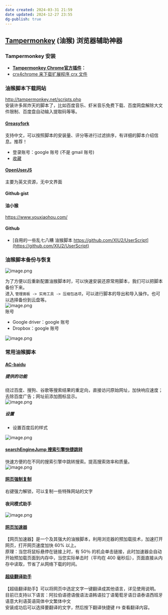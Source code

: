 ```yaml
---
date created: 2024-03-31 21:59
date updated: 2024-12-27 23:55
dg-publish: true
---
```


## [Tampermonkey](http://tampermonkey.net/) (油猴) 浏览器辅助神器

### **Tampermonkey 安装**

- [**Tampermonkey Chrome官方插件**](https://chrome.google.com/webstore/detail/tampermonkey/dhdgffkkebhmkfjojejmpbldmpobfkfo?utm_campaign=en&utm_source=en-et-na-us-oc-webstrapp&utm_medium=et)**：**
- [crx4chrome 来下载扩展程序 crx 文件](https://www.crx4chrome.com/)

### 油猴脚本下载网站

<http://tampermonkey.net/scripts.php><br>安装许多屌炸天的脚本了，比如百度音乐、虾米音乐免费下载、百度网盘解除大文件限制、百度盘自动输入提取码等等。

#### [Greasyfork](http://greasyfork.org)

支持中文，可以按照脚本的安装量、评分等进行过滤排序，有详细的脚本介绍信息。推荐！

- 登录账号：google 账号 (不是 gmail 账号)
- [收藏](https://greasyfork.org/en/scripts?set=7246)

#### [OpenUserJS](https://openuserjs.org/)

主要为英文资源，无中文界面

#### Github gist

#### 油小猴

<https://www.youxiaohou.com/>

#### Github

- [自用的一些乱七八糟 油猴脚本 https://github.com/XIU2/UserScript](https://github.com/XIU2/UserScript)

### 油猴脚本备份与恢复

![image.png](https://cdn.nlark.com/yuque/0/2023/png/694278/1702121678091-57a26e7a-1aec-4637-9b74-a45e5101488e.png#averageHue=%23292827&clientId=uce0aae26-bc76-4&from=paste&height=220&id=u5d84ba9c&originHeight=1194&originWidth=3598&originalType=binary&ratio=2&rotation=0&showTitle=false&size=174088&status=done&style=none&taskId=u61692898-96b1-45cf-a8d2-af39fa384fd&title=&width=662)

为了方便以后重新配置油猴脚本时，可以快速安装还原常用脚本，我们可以把脚本备份下来。<br>进入 `管理面板 -> 实用工具 -> 压缩包选项`，可以进行脚本的导出和导入操作。也可以选择备份到云盘等。<br>![image.png](https://cdn.nlark.com/yuque/0/2023/png/694278/1702124997031-088974fb-377d-4365-a2d6-0fac306ae002.png#averageHue=%23e6e5e5&clientId=uce0aae26-bc76-4&from=paste&height=206&id=u1eb71cd8&originHeight=311&originWidth=608&originalType=binary&ratio=2&rotation=0&showTitle=false&size=46531&status=done&style=none&taskId=uf2988fd9-c4e2-4a20-b72d-b796a898d26&title=&width=403)<br>账号

- Google driver：google 账号
- Dropbox：google 账号

![image.png](https://cdn.nlark.com/yuque/0/2023/png/694278/1702127261125-c1439b52-4694-494b-a115-d3f77390ebad.png#averageHue=%23525251&clientId=uce0aae26-bc76-4&from=paste&height=153&id=ub3138f2b&originHeight=418&originWidth=1550&originalType=binary&ratio=2&rotation=0&showTitle=false&size=44325&status=done&style=none&taskId=ud7c13b2d-5bf1-4288-8d8a-b7ccaac8596&title=&width=566)

### 常用油猴脚本

#### [AC-baidu](https://greasyfork.org/zh-CN/scripts/14178-ac-baidu-%E9%87%8D%E5%AE%9A%E5%90%91%E4%BC%98%E5%8C%96%E7%99%BE%E5%BA%A6%E6%90%9C%E7%8B%97%E8%B0%B7%E6%AD%8C%E5%BF%85%E5%BA%94%E6%90%9C%E7%B4%A2-favicon-%E5%8F%8C%E5%88%97)

##### 提供的功能

绕过百度、搜狗、谷歌等搜索结果的重定向，直接访问原始网址，加快响应速度；去除百度广告；网址前添加图标显示。<br>![image.png](https://cdn.nlark.com/yuque/0/2023/png/694278/1702123436321-c02cdb78-8996-4366-8c4a-0a81acda4921.png#averageHue=%23edebeb&clientId=uce0aae26-bc76-4&from=paste&height=399&id=u21496ab0&originHeight=1580&originWidth=2386&originalType=binary&ratio=2&rotation=0&showTitle=false&size=669629&status=done&style=none&taskId=ubbb01b0d-e3bc-44f6-9c85-e83f43ca562&title=&width=602)

##### 设置

- 设置百度后的样式

![image.png](https://cdn.nlark.com/yuque/0/2023/png/694278/1702123647995-2a1c82b0-08b1-40dc-9193-8b7f149a2e28.png#averageHue=%235e6d62&clientId=uce0aae26-bc76-4&from=paste&height=250&id=u37ab9ac9&originHeight=1344&originWidth=3270&originalType=binary&ratio=2&rotation=0&showTitle=false&size=1036508&status=done&style=none&taskId=u139dafe6-acf9-44a3-aade-9fcaebde3af&title=&width=608)

#### [searchEngineJump 搜索引擎快捷跳转](https://greasyfork.org/zh-CN/scripts/27752-searchenginejump-%E6%90%9C%E7%B4%A2%E5%BC%95%E6%93%8E%E5%BF%AB%E6%8D%B7%E8%B7%B3%E8%BD%AC)

快速方便的在不同的搜索引擎中跳转搜索。提高搜索效率和质量。<br>![image.png](https://cdn.nlark.com/yuque/0/2023/png/694278/1702124898066-13a54bbd-ea91-4176-82f3-d2f4a8ed70ae.png#averageHue=%231d1d1d&clientId=uce0aae26-bc76-4&from=paste&height=186&id=ue9a38896&originHeight=372&originWidth=2426&originalType=binary&ratio=2&rotation=0&showTitle=false&size=95530&status=done&style=none&taskId=u7ad9ee66-a133-428e-9996-a713a6e9075&title=&width=1213)

#### [网页强制复制](https://greasyfork.org/en/scripts/218-%E7%BD%91%E9%A1%B5%E5%BC%BA%E5%88%B6%E5%A4%8D%E5%88%B6)

右键强力解锁，可以复制一些特殊网站的文字

#### 夜间模式助手

![image.png](https://cdn.nlark.com/yuque/0/2023/png/694278/1702122167185-344ed3c9-82ad-4f6a-b22d-f22f81a58473.png#averageHue=%23faf9f9&clientId=uce0aae26-bc76-4&from=paste&height=263&id=ufbe0ecb7&originHeight=1086&originWidth=866&originalType=binary&ratio=2&rotation=0&showTitle=false&size=94250&status=done&style=none&taskId=u25dd08f8-797a-46a5-8933-43c979d743d&title=&width=210)

#### [网页加速器](https://www.youxiaohou.com/instantpage.user.js)

【网页加速器】是一个及其强大的油猴脚本，利用浏览器的预加载技术，加速打开网页，打开网页速度加快 60% 以上。<br>原理：当您将鼠标悬停在链接上时，有 50％ 的机会单击链接，此时加速器会自动开始预加载页面到内存中，当您实际单击时（平均在 400 毫秒后），页面直接从内存中读取，节省了从网络下载的时间。

#### [超级翻译助手](https://www.youxiaohou.com/tool/install-translate.html)

【超级翻译助手】可以将网页中选定文字一键翻译成其他语言，详见使用说明。<br>目前已支持以下语言：阿拉伯语德语俄语法语韩语拉丁语葡萄牙语日语泰语西班牙语意大利语英语简体中文繁体中文<br>安装成功后可以选择要翻译的文字，然后按下翻译快捷键 `F9` 查看翻译内容。
